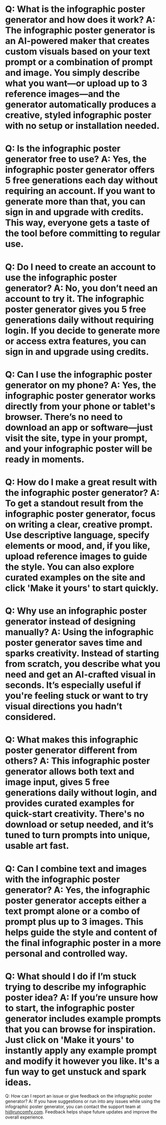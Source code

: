 Q:
What is the infographic poster generator and how does it work?
A:
The infographic poster generator is an AI-powered maker that creates custom visuals based on your text prompt or a combination of prompt and image. You simply describe what you want—or upload up to 3 reference images—and the generator automatically produces a creative, styled infographic poster with no setup or installation needed.
===
Q:
Is the infographic poster generator free to use?
A:
Yes, the infographic poster generator offers 5 free generations each day without requiring an account. If you want to generate more than that, you can sign in and upgrade with credits. This way, everyone gets a taste of the tool before committing to regular use.
===
Q:
Do I need to create an account to use the infographic poster generator?
A:
No, you don’t need an account to try it. The infographic poster generator gives you 5 free generations daily without requiring login. If you decide to generate more or access extra features, you can sign in and upgrade using credits.
===
Q:
Can I use the infographic poster generator on my phone?
A:
Yes, the infographic poster generator works directly from your phone or tablet's browser. There’s no need to download an app or software—just visit the site, type in your prompt, and your infographic poster will be ready in moments.
===
Q:
How do I make a great result with the infographic poster generator?
A:
To get a standout result from the infographic poster generator, focus on writing a clear, creative prompt. Use descriptive language, specify elements or mood, and, if you like, upload reference images to guide the style. You can also explore curated examples on the site and click 'Make it yours' to start quickly.
===
Q:
Why use an infographic poster generator instead of designing manually?
A:
Using the infographic poster generator saves time and sparks creativity. Instead of starting from scratch, you describe what you need and get an AI-crafted visual in seconds. It’s especially useful if you're feeling stuck or want to try visual directions you hadn’t considered.
===
Q:
What makes this infographic poster generator different from others?
A:
This infographic poster generator allows both text and image input, gives 5 free generations daily without login, and provides curated examples for quick-start creativity. There's no download or setup needed, and it’s tuned to turn prompts into unique, usable art fast.
===
Q:
Can I combine text and images with the infographic poster generator?
A:
Yes, the infographic poster generator accepts either a text prompt alone or a combo of prompt plus up to 3 images. This helps guide the style and content of the final infographic poster in a more personal and controlled way.
===
Q:
What should I do if I’m stuck trying to describe my infographic poster idea?
A:
If you’re unsure how to start, the infographic poster generator includes example prompts that you can browse for inspiration. Just click on 'Make it yours' to instantly apply any example prompt and modify it however you like. It's a fun way to get unstuck and spark ideas.
===
Q:
How can I report an issue or give feedback on the infographic poster generator?
A:
If you have suggestions or run into any issues while using the infographic poster generator, you can contact the support team at hi@runcomfy.com. Feedback helps shape future updates and improve the overall experience.
